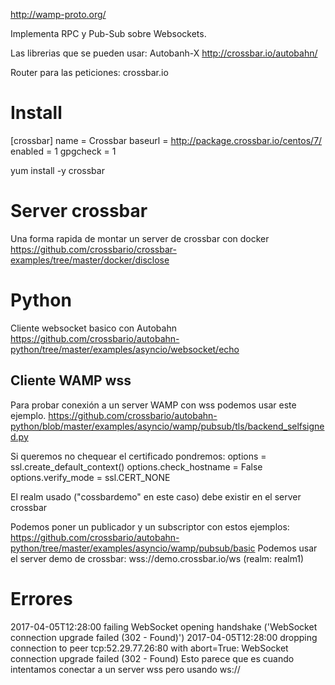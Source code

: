 http://wamp-proto.org/

Implementa RPC y Pub-Sub sobre Websockets.

Las librerias que se pueden usar: Autobanh-X
http://crossbar.io/autobahn/

Router para las peticiones: crossbar.io


# Install
[crossbar]
name = Crossbar
baseurl = http://package.crossbar.io/centos/7/
enabled = 1
gpgcheck = 1

yum install -y crossbar


# Server crossbar
Una forma rapida de montar un server de crossbar con docker
https://github.com/crossbario/crossbar-examples/tree/master/docker/disclose

# Python
Cliente websocket basico con Autobahn
https://github.com/crossbario/autobahn-python/tree/master/examples/asyncio/websocket/echo


## Cliente WAMP wss
Para probar conexión a un server WAMP con wss podemos usar este ejemplo.
https://github.com/crossbario/autobahn-python/blob/master/examples/asyncio/wamp/pubsub/tls/backend_selfsigned.py

Si queremos no chequear el certificado pondremos:
options = ssl.create_default_context()
options.check_hostname = False
options.verify_mode = ssl.CERT_NONE

El realm usado ("cossbardemo" en este caso) debe existir en el server crossbar


Podemos poner un publicador y un subscriptor con estos ejemplos: https://github.com/crossbario/autobahn-python/tree/master/examples/asyncio/wamp/pubsub/basic
Podemos usar el server demo de crossbar:
wss://demo.crossbar.io/ws (realm: realm1)



# Errores
2017-04-05T12:28:00 failing WebSocket opening handshake ('WebSocket connection upgrade failed (302 - Found)')
2017-04-05T12:28:00 dropping connection to peer tcp:52.29.77.26:80 with abort=True: WebSocket connection upgrade failed (302 - Found)
Esto parece que es cuando intentamos conectar a un server wss pero usando ws://
